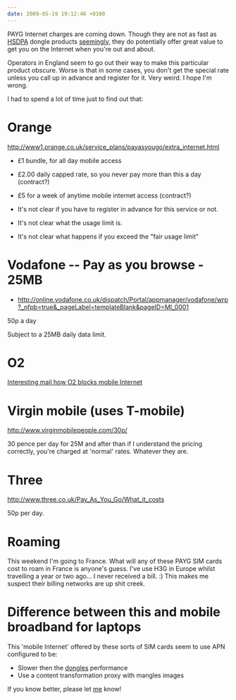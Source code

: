 ```yaml
---
date: 2009-05-19 19:12:46 +0100
---
```


PAYG Internet charges are coming down. Though they are not as fast as
[HSDPA](http://en.wikipedia.org/wiki/HSPDA) dongle products
[seemingly](http://dabase.com/android/Android_3G_wifi_tethering/), they do
potentially offer great value to get you on the Internet when you're out and
about.

Operators in England seem to go out their way to make this particular product
obscure. Worse is that in some cases, you don't get the special rate unless you
call up in advance and register for it. Very weird. I hope I'm wrong.

I had to spend a lot of time just to find out that:

# Orange

<http://www1.orange.co.uk/service_plans/payasyougo/extra_internet.html>

* £1 bundle, for all day mobile access
* £2.00 daily capped rate, so you never pay more than this a day (contract?)
* £5 for a week of anytime mobile internet access (contract?)

* It's not clear if you have to register in advance for this service or not.
* It's not clear what the usage limit is.
* It's not clear what happens if you exceed the "fair usage limit"

# Vodafone -- Pay as you browse - 25MB

* <http://online.vodafone.co.uk/dispatch/Portal/appmanager/vodafone/wrp?_nfpb=true&_pageLabel=templateBlank&pageID=MI_0001>

50p a day

Subject to a 25MB daily data limit.

# O2

[Interesting mail how O2 blocks mobile Internet](http://pcwww.liv.ac.uk/~rbj/RBJ/usefulstuff/o2mobilewebpaygsetup.html)

# Virgin mobile (uses T-mobile)

<http://www.virginmobilepeople.com/30p/>

30 pence per day for 25M and after than if I understand the pricing correctly,
you're charged at 'normal' rates. Whatever they are.

# Three

<http://www.three.co.uk/Pay_As_You_Go/What_it_costs>

50p per day.

# Roaming

This weekend I'm going to France. What will any of these PAYG SIM cards cost to
roam in France is anyone's guess. I've use H3G in Europe whilst travelling a
year or two ago... I never received a bill. :) This makes me suspect their
billing networks are up shit creek.

# Difference between this and mobile broadband for laptops

This 'mobile Internet' offered by these sorts of SIM cards seem to use APN configured to be:

* Slower then the [dongles](http://en.wikipedia.org/wiki/Mobile_USB_modem) performance
* Use a content transformation proxy with mangles images

If you know better, please let [me](http://hendry.iki.fi/) know!
